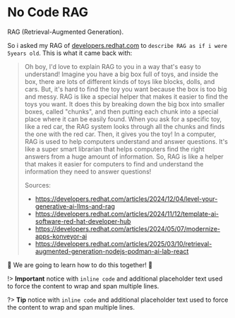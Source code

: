 # No Code RAG

RAG (Retrieval-Augmented Generation).

So i asked my RAG of [developers.redhat.com](https://developers.redhat.com) to `describe RAG as if i were 5years old`. This is what it came back with:

> Oh boy, I'd love to explain RAG to you in a way that's easy to understand!
  Imagine you have a big box full of toys, and inside the box, there are lots of different kinds of toys like blocks, dolls, and cars. But, it's hard to find the toy you want because the box is too big and messy.
  RAG is like a special helper that makes it easier to find the toys you want. It does this by breaking down the big box into smaller boxes, called "chunks", and then putting each chunk into a special place where it can be easily found.
  When you ask for a specific toy, like a red car, the RAG system looks through all the chunks and finds the one with the red car. Then, it gives you the toy!
  In a computer, RAG is used to help computers understand and answer questions. It's like a super smart librarian that helps computers find the right answers from a huge amount of information.
  So, RAG is like a helper that makes it easier for computers to find and understand the information they need to answer questions!
>
> Sources:
> - https://developers.redhat.com/articles/2024/12/04/level-your-generative-ai-llms-and-rag
>  - https://developers.redhat.com/articles/2024/11/12/template-ai-software-red-hat-developer-hub
>  - https://developers.redhat.com/articles/2024/05/07/modernize-apps-konveyor-ai
>  - https://developers.redhat.com/articles/2025/03/10/retrieval-augmented-generation-nodejs-podman-ai-lab-react

🚗 We are going to learn how to do this together! 🚗

!> **Important** notice with `inline code` and additional placeholder text used
to force the content to wrap and span multiple lines.

?> **Tip** notice with `inline code` and additional placeholder text used to
force the content to wrap and span multiple lines.
